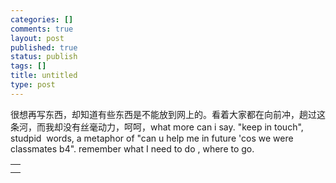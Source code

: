 ```yaml
--- 
categories: []
comments: true
layout: post
published: true
status: publish
tags: []
title: untitled
type: post
---
```

<div id="msgcns!3725CC0EE38B1F6!505" class="bvMsg">很想再写东西，却知道有些东西是不能放到网上的。看着大家都在向前冲，趟过这条河，而我却没有丝毫动力，呵呵，what more can i
say. "keep in touch", studpid  words, a metaphor of "can u help me
in future 'cos we were classmates b4". remember what I need to do ,
where to go.<br>
</div>
<table cellspacing="0" border="0">
<tr><td></td></tr>
<tr><td valign="top"><a href="http://byfiles.storage.live.com/y1pOIH_LHXhtrkQmVok117p1dvqpYbiPmuluMCd6YEvS5sYOWqLEGevOit4NOzPolrDAZDdhiFk1-w" target="_blank" rel="WLPP;url=http://byfiles.storage.live.com/y1pOIH_LHXhtrkQmVok117p1dvqpYbiPmuluMCd6YEvS5sYOWqLEGevOit4NOzPolrDAZDdhiFk1-w;cnsid=cns!3725CC0EE38B1F6!506"><img src="http://byfiles.storage.live.com/y1pOIH_LHXhtrkQmVok117p1dvqpYbiPmuleqkWY2HpoXfrIz6hpenzRmfXghPpRQ95jVkm_8RdMbg" border="0" alt=""></a></td></tr>
</table>
